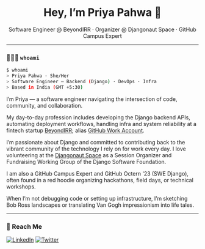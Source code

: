 <!-- README.md -->

<h1 align="center">Hey, I’m Priya Pahwa 👋</h1>
<p align="center">Software Engineer @ BeyondIRR · Organizer @ Djangonaut Space · GitHub Campus Expert </p>

---

### 👩🏻‍💻 `whoami`

```bash
$ whoami
> Priya Pahwa · She/Her 
> Software Engineer — Backend (Django) · DevOps · Infra
> Based in India (GMT +5:30)
```

I’m Priya — a software engineer navigating the intersection of code, community, and collaboration.

My day-to-day profession includes developing the Django backend APIs, automating deployment workflows, handling infra and system reliability at a fintech startup [BeyondIRR](https://www.beyondirr.com); alias [GitHub Work Account](https://github.com/priyapahwa19).
 
I’m passionate about Django and committed to contributing back to the vibrant community of the technology I rely on for work every day. I love volunteering at the [Djangonaut Space](https://djangonaut.space) as a Session Organizer and Fundraising Working Group of the Django Software Foundation.

I am also a GitHub Campus Expert and GitHub Octern ‘23 (SWE Django), often found in a red hoodie organizing hackathons, field days, or technical workshops. 

When I’m not debugging code or setting up infrastructure, I’m sketching Bob Ross landscapes or translating Van Gogh impressionism into life tales.

---

### 📇 Reach Me

[![LinkedIn](https://img.shields.io/badge/LinkedIn-%230A66C2.svg?style=flat&logo=linkedin&logoColor=white)](https://www.linkedin.com/in/priyapahwa/)
[![Twitter](https://img.shields.io/badge/Twitter-%231DA1F2.svg?style=flat&logo=twitter&logoColor=white)](https://x.com/priyapahwa19)


